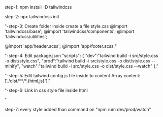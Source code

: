 step-1: npm install -D tailwindcss

step-2: npx tailwindcss init

"-step-3: Create folder inside create a file style.css
@import 'tailwindcss/base';
@import 'tailwindcss/components';
@import 'tailwindcss/utilities';

@import 'app/header.scss';
@import 'app/footer.scss "

"-step-4: Edit package.json
"scripts":
{
"dev":"tailwind build -i src/style.css -o dist/style.css",
"prod":"tailwind build -i src/style.css -o dist/style.css --minify",
"watch":"tailwind build -i src/style.css -o dist/style.css --watch"
},"

"-step-5: Edit tailwind.config.js file inside to content Array
content: ['./dist/**/*.{html,js}'],"

"-step-6: Link in css style file inside html

<link rel="stylesheet" href="style.css" />"

step-7: every style added than command on
"npm rum dev/prod/watch"
